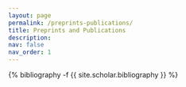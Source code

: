 ```yaml
---
layout: page
permalink: /preprints-publications/
title: Preprints and Publications
description:
nav: false
nav_order: 1
---
```

<!-- _pages/publications.md -->
<div class="publications">

{% bibliography -f {{ site.scholar.bibliography }} %}

</div>

